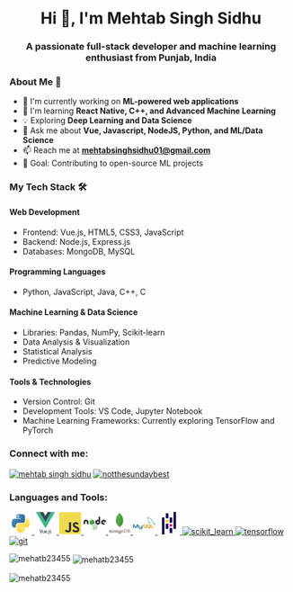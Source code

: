 <h1 align="center">Hi 👋, I'm Mehtab Singh Sidhu</h1>
<h3 align="center">A passionate full-stack developer and machine learning enthusiast from Punjab, India</h3>

### About Me 🚀
- 🔭 I'm currently working on **ML-powered web applications**
- 🌱 I'm learning **React Native, C++, and Advanced Machine Learning**
- 💡 Exploring **Deep Learning and Data Science**
- 💬 Ask me about **Vue, Javascript, NodeJS, Python, and ML/Data Science**
- 📫 Reach me at **mehtabsinghsidhu01@gmail.com**
- 🎯 Goal: Contributing to open-source ML projects

### My Tech Stack 🛠️

#### Web Development
- Frontend: Vue.js, HTML5, CSS3, JavaScript
- Backend: Node.js, Express.js
- Databases: MongoDB, MySQL

#### Programming Languages
- Python, JavaScript, Java, C++, C

#### Machine Learning & Data Science
- Libraries: Pandas, NumPy, Scikit-learn
- Data Analysis & Visualization
- Statistical Analysis
- Predictive Modeling

#### Tools & Technologies
- Version Control: Git
- Development Tools: VS Code, Jupyter Notebook
- Machine Learning Frameworks: Currently exploring TensorFlow and PyTorch

<h3 align="left">Connect with me:</h3>
<p align="left">
<a href="https://linkedin.com/in/mehtab-singh-sidhu-80052626a" target="_blank"><img align="center" src="https://raw.githubusercontent.com/rahuldkjain/github-profile-readme-generator/master/src/images/icons/Social/linked-in-alt.svg" alt="mehtab singh sidhu" height="30" width="40" /></a>
<a href="https://instagram.com/notthesundaybest" target="_blank"><img align="center" src="https://raw.githubusercontent.com/rahuldkjain/github-profile-readme-generator/master/src/images/icons/Social/instagram.svg" alt="notthesundaybest" height="30" width="40" /></a>
</p>

<h3 align="left">Languages and Tools:</h3>
<p align="left"> 
<a href="https://www.python.org" target="_blank" rel="noreferrer"> <img src="https://raw.githubusercontent.com/devicons/devicon/master/icons/python/python-original.svg" alt="python" width="40" height="40"/> </a>
<a href="https://vuejs.org/" target="_blank" rel="noreferrer"> <img src="https://raw.githubusercontent.com/devicons/devicon/master/icons/vuejs/vuejs-original-wordmark.svg" alt="vuejs" width="40" height="40"/> </a>
<a href="https://developer.mozilla.org/en-US/docs/Web/JavaScript" target="_blank" rel="noreferrer"> <img src="https://raw.githubusercontent.com/devicons/devicon/master/icons/javascript/javascript-original.svg" alt="javascript" width="40" height="40"/> </a>
<a href="https://nodejs.org" target="_blank" rel="noreferrer"> <img src="https://raw.githubusercontent.com/devicons/devicon/master/icons/nodejs/nodejs-original-wordmark.svg" alt="nodejs" width="40" height="40"/> </a>
<a href="https://www.mongodb.com/" target="_blank" rel="noreferrer"> <img src="https://raw.githubusercontent.com/devicons/devicon/master/icons/mongodb/mongodb-original-wordmark.svg" alt="mongodb" width="40" height="40"/> </a>
<a href="https://www.mysql.com/" target="_blank" rel="noreferrer"> <img src="https://raw.githubusercontent.com/devicons/devicon/master/icons/mysql/mysql-original-wordmark.svg" alt="mysql" width="40" height="40"/> </a>
<a href="https://pandas.pydata.org/" target="_blank" rel="noreferrer"> <img src="https://raw.githubusercontent.com/devicons/devicon/2ae2a900d2f041da66e950e4d48052658d850630/icons/pandas/pandas-original.svg" alt="pandas" width="40" height="40"/> </a>
<a href="https://scikit-learn.org/" target="_blank" rel="noreferrer"> <img src="https://upload.wikimedia.org/wikipedia/commons/0/05/Scikit_learn_logo_small.svg" alt="scikit_learn" width="40" height="40"/> </a>
<a href="https://www.tensorflow.org" target="_blank" rel="noreferrer"> <img src="https://www.vectorlogo.zone/logos/tensorflow/tensorflow-icon.svg" alt="tensorflow" width="40" height="40"/> </a>
<a href="https://git-scm.com/" target="_blank" rel="noreferrer"> <img src="https://www.vectorlogo.zone/logos/git-scm/git-scm-icon.svg" alt="git" width="40" height="40"/> </a>
</p>

<p><img align="left" src="https://github-readme-stats.vercel.app/api/top-langs?username=mehatb23455&show_icons=true&locale=en&layout=compact&theme=tokyonight" alt="mehatb23455" /></p>

<p>&nbsp;<img align="center" src="https://github-readme-stats.vercel.app/api?username=mehatb23455&show_icons=true&locale=en&theme=tokyonight" alt="mehatb23455" /></p>

<p><img align="center" src="https://github-readme-streak-stats.herokuapp.com/?user=mehatb23455&theme=tokyonight" alt="mehatb23455" /></p>
